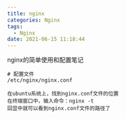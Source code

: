 ```yaml
---
title: nginx
categories: Nginx
tags:
  - Nginx
date: 2021-06-15 11:18:44
---
```


nginx的简单使用和配置笔记

```
# 配置文件
/etc/nginx/nginx.conf
```

```
在ubuntu系统上，找到nginx.conf文件的位置
在终端窗口中，输入命令：nginx -t
回显中就可以看到nginx.conf文件的路径了
```

<!-- more -->

